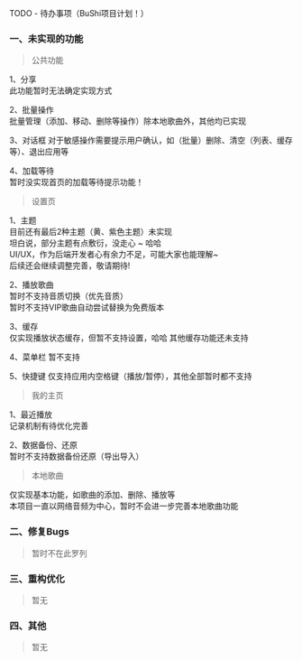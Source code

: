 TODO - 待办事项（BuShi项目计划！）

### 一、未实现的功能
> 公共功能  

1、分享  
此功能暂时无法确定实现方式  
  
2、批量操作  
批量管理（添加、移动、删除等操作）除本地歌曲外，其他均已实现  
  
3、对话框
对于敏感操作需要提示用户确认，如（批量）删除、清空（列表、缓存等）、退出应用等
  
4、加载等待  
暂时没实现首页的加载等待提示功能！

> 设置页  

1、主题  
目前还有最后2种主题（黄、紫色主题）未实现  
坦白说，部分主题有点敷衍，没走心 ~ 哈哈  
UI/UX，作为后端开发者心有余力不足，可能大家也能理解~  
后续还会继续调整完善，敬请期待!  
  
2、播放歌曲  
暂时不支持音质切换（优先音质）  
暂时不支持VIP歌曲自动尝试替换为免费版本  
  
3、缓存  
仅实现播放状态缓存，但暂不支持设置，哈哈
其他缓存功能还未支持  

4、菜单栏
暂不支持

5、快捷键
仅支持应用内空格键（播放/暂停），其他全部暂时都不支持

> 我的主页  

1、最近播放  
记录机制有待优化完善  
  
2、数据备份、还原  
暂时不支持数据备份还原（导出导入）
  
> 本地歌曲  

仅实现基本功能，如歌曲的添加、删除、播放等  
本项目一直以网络音频为中心，暂时不会进一步完善本地歌曲功能  
  
### 二、修复Bugs
> 暂时不在此罗列  

### 三、重构优化  
> 暂无  

### 四、其他  
> 暂无  